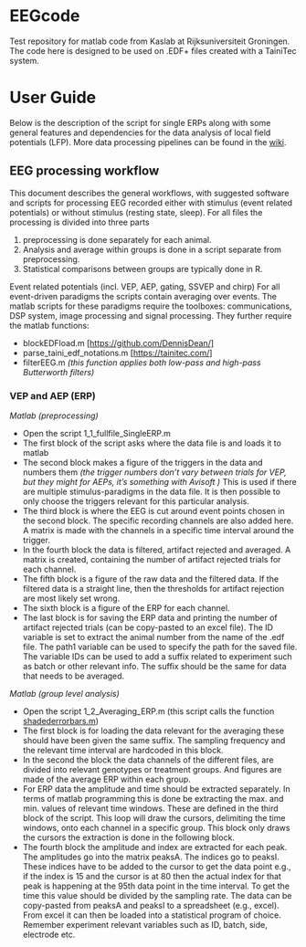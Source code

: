 # EEGcode
Test repository for matlab code from Kaslab at Rijksuniversiteit Groningen. 
The code here is designed to be used on .EDF+ files created with a TainiTec system.

# User Guide
Below is the description of the script for single ERPs along with some general features and dependencies for the data analysis of local field potentials (LFP). More data processing pipelines can be found in the [wiki](https://github.com/FrejaGam/EEGcode/wiki).

## EEG processing workflow
This document describes the general workflows, with suggested software and scripts for processing EEG recorded either with stimulus (event related potentials) or without stimulus (resting state, sleep).
For all files the processing is divided into three parts
1.	preprocessing is done separately for each animal.
2.	Analysis and average within groups is done in a script separate from preprocessing.
3.	Statistical comparisons between groups are typically done in R.

Event related potentials (incl. VEP, AEP, gating, SSVEP and chirp)
For all event-driven paradigms the scripts contain averaging over events.
The matlab scripts for these paradigms require the toolboxes: communications, DSP system, image processing and signal processing.
They further require the matlab functions: 
- blockEDFload.m [https://github.com/DennisDean/]
- parse_taini_edf_notations.m [https://tainitec.com/]
- filterEEG.m *(this function applies both low-pass and high-pass Butterworth filters)*

### VEP and AEP (ERP)
*Matlab (preprocessing)*
- Open the script 1_1_fullfile_SingleERP.m
- The first block of the script asks where the data file is and loads it to matlab
- The second block makes a figure of the triggers in the data and numbers them *(the trigger numbers don’t vary between trials for VEP, but they might for AEPs, it’s something with Avisoft )*
This is used if there are multiple stimulus-paradigms in the data file. It is then possible to only choose the triggers relevant for this particular analysis.
- The third block is where the EEG is cut around event points chosen in the second block. The specific recording channels are also added here. A matrix is made with the channels in a specific time interval around the trigger.
- In the fourth block the data is filtered, artifact rejected and averaged. A matrix is created, containing the number of artifact rejected trials for each channel.
- The fifth block is a figure of the raw data and the filtered data. If the filtered data is a straight line, then the thresholds for artifact rejection are most likely set wrong.
- The sixth block is a figure of the ERP for each channel.
- The last block is for saving the ERP data and printing the number of artifact rejected trials (can be copy-pasted to an excel file). The ID variable is set to extract the animal number from the name of the .edf file. The path1 variable can be used to specify the path for the saved file. The variable IDs can be used to add a suffix related to experiment such as batch or other relevant info. The suffix should be the same for data that needs to be averaged.

*Matlab (group level analysis)*
- Open the script 1_2_Averaging_ERP.m (this script calls the function [shadederrorbars.m](https://nl.mathworks.com/matlabcentral/fileexchange/26311-raacampbell-shadederrorbar))
- The first block is for loading the data relevant for the averaging these should have been given the same suffix. The sampling frequency and the relevant time interval are hardcoded in this block.
- In the second the block the data channels of the different files, are divided into relevant genotypes or treatment groups. And figures are made of the average ERP within each group.
- For ERP data the amplitude and time should be extracted separately. In terms of matlab programming this is done be extracting the max. and min. values of relevant time windows. These are defined in the third block of the script. This loop will draw the cursors, delimiting the time windows, onto each channel in a specific group. This block only draws the cursors the extraction is done in the following block.
- The fourth block the amplitude and index are extracted for each peak. The amplitudes go into the matrix peaksA. The indices go to peaksI. 
These indices have to be added to the cursor to get the data point e.g., if the index is 15 and the cursor is at 80 then the actual index for that peak is happening at the 95th data point in the time interval. To get the time this value should be divided by the sampling rate.
The data can be copy-pasted from peaksA and peaksI to a spreadsheet (e.g., excel). From excel it can then be loaded into a statistical program of choice. 
Remember experiment relevant variables such as ID, batch, side, electrode etc.

